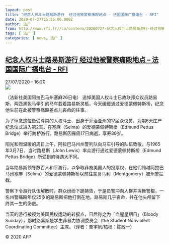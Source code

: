 ```yaml
---
layout: post
title: "纪念人权斗士路易斯游行  经过他被警察痛殴地点 – 法国国际广播电台 - RFI"
date: 2020-07-27T15:55:06.000Z
author: 法广
from: http://www.rfi.fr//cn/contenu/20200727-纪念人权斗士路易斯游行-经过他被警察痛殴地点
tags: [ 法广 ]
categories: [ news, 法广 ]
---
```

<!--1595865306000-->
[纪念人权斗士路易斯游行  经过他被警察痛殴地点 – 法国国际广播电台 - RFI](http://www.rfi.fr//cn/contenu/20200727-%E7%BA%AA%E5%BF%B5%E4%BA%BA%E6%9D%83%E6%96%97%E5%A3%AB%E8%B7%AF%E6%98%93%E6%96%AF%E6%B8%B8%E8%A1%8C-%E7%BB%8F%E8%BF%87%E4%BB%96%E8%A2%AB%E8%AD%A6%E5%AF%9F%E7%97%9B%E6%AE%B4%E5%9C%B0%E7%82%B9)
------

<div>
<div>27/07/2020 - 16:20</div><img src="https://s.rfi.fr/media/display/34afec6a-d017-11ea-819b-005056a964fe/w:310/p:16x9/int0017b.200727222005.jpg"><div class="t-content__body u-clearfix"><div class="m-interstitial"></div><p>（法新社美国阿拉巴马州塞麻26日电）    追悼美国人权斗士已故联邦众议员路易斯，两匹黑色马牵引的马车载着路易斯灵柩，今天缓缓通过爱德蒙佩特斯桥，纪念他生前在此被警察痛殴差点儿丧命的往事。</p><p>    为了悼念这位备受尊崇的人权斗士、出身于乔治亚州的17届众议员，为期6天庄严纪念仪式进入第2天，在塞麻（Selma）的爱德蒙佩特斯桥（Edmund Pettus Bridge）举行跨桥游行。路易斯因罹癌17日病逝，享寿80岁。</p><p>    阳光和煦温暖的周日上午，阿拉巴马州州警列队向马车引导的队伍致敬，与1965年3月7日，当时路易斯（John Lewis）率众游行通过爱德蒙佩特斯桥（Edmund Pettus Bridge）所受到的待遇大不同。</p><p>    当年路易斯领导数百人和平游行，以争取非裔美国人的投票权，在他们跨越阿拉巴马州塞麻（Selma）的爱德蒙佩特斯桥以前往蒙哥马利（Montgomery）被州警拦截。</p><p>    警察下令游行队伍解散时，群众纷纷下跪祷告，于是员警冲向人群并挥舞警棍，一名州警痛殴年仅25岁的路易斯把他打倒在地，路易斯几乎丧命，并在他头颅留下终其一生的伤疤。</p><p>    当天的游行被视为美国民权运动的转捩点，日后称之为「血腥星期日」（Bloody Sunday），那时路易斯是学生非暴力协调委员会（the Student Nonviolent Coordinating Committee）主席。（译者：曹宇帆/核稿：陈政一）</p><p class="t-copyright">© 2020 AFP</p>        </div>
</div>
